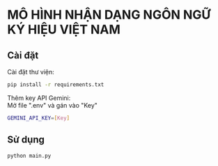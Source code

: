 # MÔ HÌNH NHẬN DẠNG NGÔN NGỮ KÝ HIỆU VIỆT NAM

## Cài đặt
Cài đặt thư viện:
```bash
pip install -r requirements.txt
```
Thêm key API Gemini:\
Mở file ".env" và gán vào "Key"
```bash
GEMINI_API_KEY=[Key]
```
## Sử dụng

```
python main.py
```
